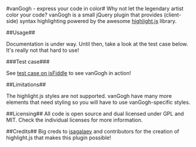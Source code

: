 #vanGogh - express your code in color#
Why not let the legendary artist color your code? vanGogh is a small jQuery plugin that provides (client-side) syntax highlighting powered by the awesome [highlight.js](https://github.com/isagalaev/highlight.js) library.

##Usage##

Documentation is under way. Until then, take a look at the test case below. It's really not that hard to use!

###Test case###

See [test case on jsFiddle](http://jsfiddle.net/mekwall/pMZge/show/) to see vanGogh in action!

##Limitations##

The highlight.js styles are not supported. vanGogh have many more elements that need styling so you will have
to use vanGogh-specific styles.

##Licensing##
All code is open source and dual licensed under GPL and MIT. Check the individual licenses for more information.

##Credits##
Big creds to [isagalaev](https://github.com/isagalaev) and contributors for the creation of highlight.js that makes this plugin possible!